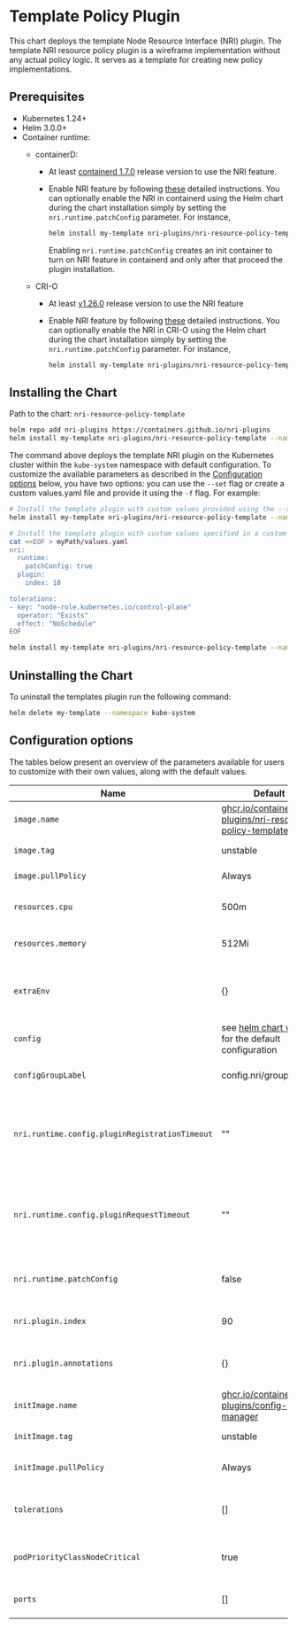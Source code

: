 # Template Policy Plugin

This chart deploys the template Node Resource Interface (NRI) plugin. The template
NRI resource policy plugin is a wireframe implementation without any actual policy
logic. It serves as a template for creating new policy implementations.

## Prerequisites

- Kubernetes 1.24+
- Helm 3.0.0+
- Container runtime:
  - containerD:
    - At least [containerd 1.7.0](https://github.com/containerd/containerd/releases/tag/v1.7.0)
      release version to use the NRI feature.

    - Enable NRI feature by following
      [these](https://github.com/containerd/containerd/blob/main/docs/NRI.md#enabling-nri-support-in-containerd)
      detailed instructions. You can optionally enable the NRI in containerd
      using the Helm chart during the chart installation simply by setting the
      `nri.runtime.patchConfig` parameter. For instance,

      ```sh
      helm install my-template nri-plugins/nri-resource-policy-template --set nri.runtime.patchConfig=true --namespace kube-system
      ```

      Enabling `nri.runtime.patchConfig` creates an init container to turn on
      NRI feature in containerd and only after that proceed the plugin
      installation.

  - CRI-O
    - At least [v1.26.0](https://github.com/cri-o/cri-o/releases/tag/v1.26.0)
      release version to use the NRI feature
    - Enable NRI feature by following
      [these](https://github.com/cri-o/cri-o/blob/main/docs/crio.conf.5.md#crionri-table)
      detailed instructions.  You can optionally enable the NRI in CRI-O using
      the Helm chart during the chart installation simply by setting the
      `nri.runtime.patchConfig` parameter. For instance,

      ```sh
      helm install my-template nri-plugins/nri-resource-policy-template --namespace kube-system --set nri.runtime.patchConfig=true
      ```

## Installing the Chart

Path to the chart: `nri-resource-policy-template`

```sh
helm repo add nri-plugins https://containers.github.io/nri-plugins
helm install my-template nri-plugins/nri-resource-policy-template --namespace kube-system
```

The command above deploys the template NRI plugin on the Kubernetes cluster within
the `kube-system` namespace with default configuration. To customize the
available parameters as described in the [Configuration options](#configuration-options)
below, you have two options: you can use the `--set` flag or create a custom
values.yaml file and provide it using the `-f` flag. For example:

```sh
# Install the template plugin with custom values provided using the --set option
helm install my-template nri-plugins/nri-resource-policy-template --namespace kube-system --set nri.runtime.patchConfig=true
```

```sh
# Install the template plugin with custom values specified in a custom values.yaml file
cat <<EOF > myPath/values.yaml
nri:
  runtime:
    patchConfig: true
  plugin:
    index: 10

tolerations:
- key: "node-role.kubernetes.io/control-plane"
  operator: "Exists"
  effect: "NoSchedule"
EOF

helm install my-template nri-plugins/nri-resource-policy-template --namespace kube-system -f myPath/values.yaml
```

## Uninstalling the Chart

To uninstall the templates plugin run the following command:

```sh
helm delete my-template --namespace kube-system
```

## Configuration options

The tables below present an overview of the parameters available for users to
customize with their own values, along with the default values.

| Name                     | Default                                                                                                                       | Description                                          |
| ------------------------ | ----------------------------------------------------------------------------------------------------------------------------- | ---------------------------------------------------- |
| `image.name`             | [ghcr.io/containers/nri-plugins/nri-resource-policy-template](https://ghcr.io/containers/nri-plugins/nri-resource-policy-template)    | container image name                                 |
| `image.tag`              | unstable                                                                                                                      | container image tag                                  |
| `image.pullPolicy`       | Always                                                                                                                        | image pull policy                                    |
| `resources.cpu`          | 500m                                                                                                                          | cpu resources for the Pod                            |
| `resources.memory`       | 512Mi                                                                                                                         | memory qouta for the Pod                             |
| `extraEnv`               | {}                                                                                                                            | extra environment variables to inject (string map)   |
| `config`                 | see [helm chart values](tree:/deployment/helm/template/values.yaml) for the default configuration                       | plugin configuration data                            |
| `configGroupLabel`       | config.nri/group                                                                                                        | node label for grouping configuration                |
| `nri.runtime.config.pluginRegistrationTimeout` | ""                                                                                                      | set NRI plugin registration timeout in NRI config of containerd or CRI-O |
| `nri.runtime.config.pluginRequestTimeout`      | ""                                                                                                      | set NRI plugin request timeout in NRI config of containerd or CRI-O |
| `nri.runtime.patchConfig` | false                                                                                                                        | patch NRI configuration in containerd or CRI-O       |
| `nri.plugin.index`        | 90                                                                                                                           | NRI plugin index to register with            
| `nri.plugin.annotations`  | {}                                                                                                                           | extra annotations for the plugin's pod               |
| `initImage.name`         | [ghcr.io/containers/nri-plugins/config-manager](https://ghcr.io/containers/nri-plugins/config-manager)                                | init container image name                            |
| `initImage.tag`          | unstable                                                                                                                      | init container image tag                             |
| `initImage.pullPolicy`   | Always                                                                                                                        | init container image pull policy                     |
| `tolerations`            | []                                                                                                                            | specify taint toleration key, operator and effect    |
| `podPriorityClassNodeCritical` | true                                                                                                                          | enable [marking Pod as node critical](https://kubernetes.io/docs/tasks/administer-cluster/guaranteed-scheduling-critical-addon-pods/#marking-pod-as-critical)                       |
| `ports`                  | []                                                                                                                            | extra ports to expose to the host                    |
